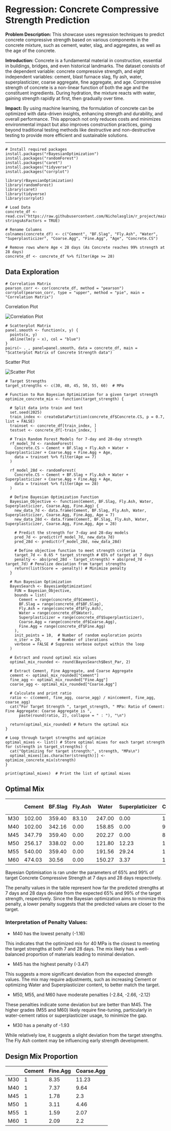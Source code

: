 # Regression: Concrete Compressive Strength Prediction

**Problem Description:** This showcase uses regression techniques to predict concrete compressive strength based on various components in the concrete mixture, such as cement, water, slag, and aggregates, as well as the age of the concrete.

**Introduction:** Concrete is a fundamental material in construction, essential in buildings, bridges, and even historical landmarks. The dataset consists of the dependent variable: concrete compressive strength, and eight independent variables: cement, blast furnace slag, fly ash, water, superplasticizer, coarse aggregate, fine aggregate, and age. Compressive strength of concrete is a non-linear function of both the age and the constituent ingredients. During hydration, the mixture reacts with water, gaining strength rapidly at first, then gradually over time.

**Impact:** By using machine learning, the formulation of concrete can be optimized with data-driven insights, enhancing strength and durability, and overall performance. This approach not only reduces costs and minimizes environmental impact but also improves construction practices, going beyond traditional testing methods like destructive and non-destructive testing to provide more efficient and sustainable solutions.

---
```
# Install required packages
install.packages("rBayesianOptimization")
install.packages("randomForest")
install.packages("caret")
install.packages("tidyverse")
install.packages("corrplot")

library(rBayesianOptimization)
library(randomForest)
library(caret)
library(tidyverse)
library(corrplot)

# Load Data
concrete_df <- read.csv("https://raw.githubusercontent.com/Nicholasglim/r_project/main/Datasets/Concrete_Data.csv", stringsAsFactors = TRUE)

# Rename Columns
colnames(concrete_df) <- c("Cement", "BF.Slag", "Fly.Ash", "Water", "Superplasticizer", "Coarse.Agg", "Fine.Agg", "Age", "Concrete.CS")

# Remove rows where Age < 28 days (As Concrete reaches 99% strength at 28 days)
concrete_df <- concrete_df %>% filter(Age >= 28)
```

## Data Exploration
```
# Correlation Matrix
pearson_corr <- cor(concrete_df, method = "pearson")
corrplot(pearson_corr, type = "upper", method = "pie", main = "Correlation Matrix")
```
Correlation Plot

![Correlation Plot](https://github.com/user-attachments/assets/4b6cbfab-37cb-48dc-8c79-0d85d5875161)

```
# Scatterplot Matrix
panel.smooth <- function(x, y) {
  points(x, y)
  abline(lm(y ~ x), col = "blue")
}
pairs(~ . , panel=panel.smooth, data = concrete_df, main = "Scatterplot Matrix of Concrete Strength data")
```
Scatter Plot

![Scatter Plot](https://github.com/user-attachments/assets/56c91282-e6f5-4c6e-b7b8-3ba19411f9f9)

```
# Target Strengths
target_strengths <- c(30, 40, 45, 50, 55, 60)  # MPa

# Function to Run Bayesian Optimization for a given target strength
optimize_concrete_mix <- function(target_strength) {
  
  # Split data into train and test
  set.seed(2025)
  train_index <- createDataPartition(concrete_df$Concrete.CS, p = 0.7, list = FALSE)
  trainset <- concrete_df[train_index, ]
  testset <- concrete_df[-train_index, ]
  
  # Train Random Forest Models for 7-day and 28-day strength
  rf_model_7d <- randomForest(
    Concrete.CS ~ Cement + BF.Slag + Fly.Ash + Water + Superplasticizer + Coarse.Agg + Fine.Agg + Age,
    data = trainset %>% filter(Age == 7)
  )
  
  rf_model_28d <- randomForest(
    Concrete.CS ~ Cement + BF.Slag + Fly.Ash + Water + Superplasticizer + Coarse.Agg + Fine.Agg + Age,
    data = trainset %>% filter(Age == 28)
  )
  
  # Define Bayesian Optimization Function
  Bayesian_Objective <- function(Cement, BF.Slag, Fly.Ash, Water, Superplasticizer, Coarse.Agg, Fine.Agg) {
    new_data_7d <- data.frame(Cement, BF.Slag, Fly.Ash, Water, Superplasticizer, Coarse.Agg, Fine.Agg, Age = 7)
    new_data_28d <- data.frame(Cement, BF.Slag, Fly.Ash, Water, Superplasticizer, Coarse.Agg, Fine.Agg, Age = 28)
    
    # Predict the strength for 7-day and 28-day models
    pred_7d <- predict(rf_model_7d, new_data_7d)
    pred_28d <- predict(rf_model_28d, new_data_28d)
    
    # Define objective function to meet strength criteria
    target_7d <- 0.65 * target_strength # 65% of target at 7 days
    penalty <- abs(pred_28d - target_strength) + abs(pred_7d - target_7d) # Penalize deviation from target strengths
    return(list(Score = -penalty)) # Minimize penalty
  }
  
  # Run Bayesian Optimization
  BayesSearch <- BayesianOptimization(
    FUN = Bayesian_Objective,
    bounds = list(
      Cement = range(concrete_df$Cement),
      BF.Slag = range(concrete_df$BF.Slag),
      Fly.Ash = range(concrete_df$Fly.Ash),
      Water = range(concrete_df$Water),
      Superplasticizer = range(concrete_df$Superplasticizer),
      Coarse.Agg = range(concrete_df$Coarse.Agg),
      Fine.Agg = range(concrete_df$Fine.Agg)
    ),
    init_points = 10,  # Number of random exploration points
    n_iter = 20,       # Number of iterations
    verbose = FALSE # Suppress verbose output within the loop
  )
  
  # Extract and round optimal mix values
  optimal_mix_rounded <- round(BayesSearch$Best_Par, 2)
  
  # Extract Cement, Fine Aggregate, and Coarse Aggregate
  cement <- optimal_mix_rounded["Cement"]
  fine_agg <- optimal_mix_rounded["Fine.Agg"]
  coarse_agg <- optimal_mix_rounded["Coarse.Agg"]
  
  # Calculate and print ratio
  ratio <- c(cement, fine_agg, coarse_agg) / min(cement, fine_agg, coarse_agg)
  cat("For Target Strength ", target_strength, " MPa: Ratio of Cement: Fine Aggregate: Coarse Aggregate is ",
      paste(round(ratio, 2), collapse = " : "), "\n")
  
  return(optimal_mix_rounded) # Return the optimal mix
}

# Loop through target strengths and optimize
optimal_mixes <- list() # Store optimal mixes for each target strength
for (strength in target_strengths) {
  cat("Optimizing for target strength:", strength, "MPa\n")
  optimal_mixes[[as.character(strength)]] <- optimize_concrete_mix(strength)
}

print(optimal_mixes)  # Print the list of optimal mixes
```

## Optimal Mix

|        | Cement | BF.Slag | Fly.Ash | Water  | Superplaticizer | Coarse.Agg | Fine.Agg | Penalty Value |
|--------|--------|---------|---------|--------|-----------------|------------|----------|---------------|
| M30    | 102.00 | 359.40  |   83.10 | 247.00 |            0.00 |    1145.00 |   852.07 | -1.93         |
| M40    | 102.00 | 342.16  |    0.00 | 158.85 |            0.00 |     983.48 |   751.98 | -1.16         |
| M45    | 347.79 | 359.40  |    0.00 | 202.27 |            0.00 |     801.00 |   620.31 | -3.47         |
| M50    | 256.17 | 338.02  |    0.00 | 121.80 |           12.23 |    1143.02 |   796.36 | -2.84         |
| M55    | 540.00 | 359.40  |    0.00 | 191.56 |           29.24 |    1118.39 |   857.53 | -2.66         |
| M60    | 474.03 | 30.56   |    0.00 | 150.27 |            3.37 |    1043.88 |   992.60 | -2.13         |

Bayesian Optimisation is ran under the parameters of 65% and 99% of target Concrete Compressive Strength at 7 days and 28 days respectively.

The penalty values in the table represent how far the predicted strengths at 7 days and 28 days deviate from the expected 65% and 99% of the target strength, respectively. Since the Bayesian optimization aims to minimize this penalty, a lower penalty suggests that the predicted values are closer to the target.

### Interpretation of Penalty Values:

- M40 has the lowest penalty (-1.16)

This indicates that the optimized mix for 40 MPa is the closest to meeting the target strengths at both 7 and 28 days. The mix likely has a well-balanced proportion of materials leading to minimal deviation.

- M45 has the highest penalty (-3.47)

This suggests a more significant deviation from the expected strength values. The mix may require adjustments, such as increasing Cement or optimizing Water and Superplasticizer content, to better match the target.

- M50, M55, and M60 have moderate penalties (-2.84, -2.66, -2.12)

These penalties indicate some deviation but are better than M45. The higher grades (M55 and M60) likely require fine-tuning, particularly in water-cement ratios or superplasticizer usage, to minimize the gap.

- M30 has a penalty of -1.93

While relatively low, it suggests a slight deviation from the target strengths. The Fly Ash content may be influencing early strength development.

## Design Mix Proportion

|     | Cement | Fine.Agg | Coarse.Agg |
|-----|--------|----------|------------|
| M30 | 1      | 8.35     | 11.23      |
| M40 | 1      | 7.37     | 9.64       |
| M45 | 1      | 1.78     | 2.3        |
| M50 | 1      | 3.11     | 4.46       |
| M55 | 1      | 1.59     | 2.07       |
| M60 | 1      | 2.09     | 2.2        |
